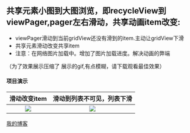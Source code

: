 ## 共享元素小图到大图浏览，即recycleView到viewPager,pager左右滑动，共享动画item改变:

 - viewPager滑动到当前gridView还没有滑到的item.主动让gridView下滑
 - 共享元素滑动改变共享item
 - 注意：在网络图片加载中。增加了图片加载进度。解决动画的弊端


（为了效果展示压缩了 展示的gif,有点模糊，请下载观看最佳效果）


#### 项目演示
|滑动改变item|滑动到列表不可见，列表下滑|
|:---:|:---:|
|![](https://github.com/lihangleo2/mPro/blob/master/smallupdateGif1.gif)|![](https://github.com/lihangleo2/mPro/blob/master/smallupdateGif2.gif)|



[我的博客](https://blog.csdn.net/leol_2/article/details/80198306)  
